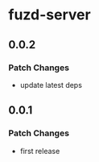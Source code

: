 # fuzd-server

## 0.0.2

### Patch Changes

- update latest deps

## 0.0.1

### Patch Changes

- first release
